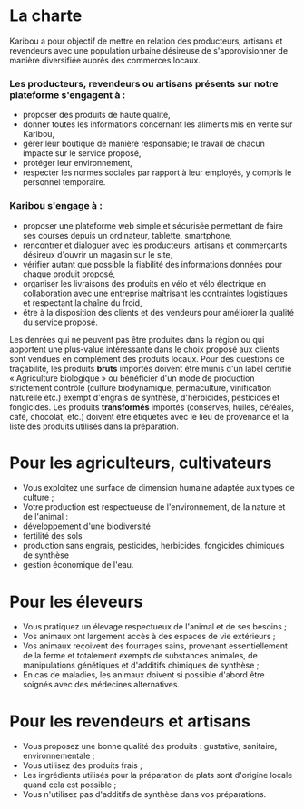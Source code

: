 # La charte
Karibou a pour objectif de mettre en relation des producteurs, artisans et revendeurs avec une population urbaine désireuse de s'approvisionner de manière diversifiée auprès des commerces locaux. 
### Les producteurs, revendeurs ou artisans présents sur notre plateforme s'engagent à :
* proposer des produits de haute qualité,
* donner toutes les informations concernant les aliments mis en vente sur Karibou,
* gérer leur boutique de manière responsable; le travail de chacun impacte sur le service proposé,
* protéger leur environnement,
* respecter les normes sociales par rapport à leur employés, y compris le personnel temporaire.

### Karibou s'engage à :
* proposer une plateforme web simple et sécurisée permettant de faire ses 	courses depuis un ordinateur, tablette, smartphone,
* rencontrer et dialoguer avec les producteurs, artisans et commerçants désireux d'ouvrir un magasin sur le site,
* vérifier autant que possible la fiabilité des informations données pour chaque produit proposé,
* organiser les livraisons des produits en vélo et vélo électrique en collaboration avec une entreprise maîtrisant les contraintes logistiques et respectant la chaîne du froid,
* être à la disposition des clients et des vendeurs pour améliorer la qualité du service proposé.

Les denrées qui ne peuvent pas être produites dans la région ou qui apportent une plus-value intéressante dans le choix proposé aux clients sont vendues en complément des produits locaux. Pour des questions de traçabilité, les produits **bruts** importés doivent être munis d'un label certifié « Agriculture biologique » ou bénéficier d'un mode de production strictement contrôlé (culture biodynamique, permaculture, vinification naturelle etc.) exempt d'engrais de synthèse, d'herbicides, pesticides et fongicides. Les produits **transformés** importés (conserves, huiles, céréales, café, chocolat, etc.) doivent être étiquetés avec le lieu de provenance et la liste des produits utilisés dans la préparation.

# Pour les agriculteurs, cultivateurs
* Vous exploitez une surface de dimension humaine adaptée aux types de culture ;
* Votre production est respectueuse de l'environnement, de la nature et de l'animal :
 * développement d'une biodiversité
 * fertilité des sols
 * production sans engrais, pesticides, herbicides, fongicides chimiques de 	synthèse	
 * gestion économique de l'eau.

# Pour les éleveurs
* Vous pratiquez un élevage respectueux de l'animal et de ses besoins ;
* Vos animaux ont largement accès à des espaces de vie extérieurs ;
* Vos animaux reçoivent des fourrages sains, provenant essentiellement de la ferme et totalement exempts de substances animales, de manipulations génétiques et d'additifs chimiques de synthèse ;
* En cas de maladies, les animaux doivent si possible d'abord être soignés avec des médecines alternatives. 

# Pour les revendeurs et artisans
* Vous proposez une bonne qualité des produits : gustative, sanitaire, environnementale ;
* Vous utilisez des produits frais ;
* Les ingrédients utilisés pour la préparation de plats sont d'origine locale quand cela est possible ;
* Vous n'utilisez pas d'additifs de synthèse dans vos préparations.

